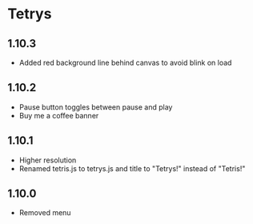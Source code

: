 # Tetrys

## 1.10.3

-   Added red background line behind canvas to avoid blink on load

## 1.10.2

-   Pause button toggles between pause and play
-   Buy me a coffee banner

## 1.10.1

-   Higher resolution
-   Renamed tetris.js to tetrys.js and title to "Tetrys!" instead of "Tetris!"

## 1.10.0

-   Removed menu
